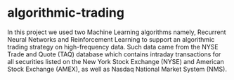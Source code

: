 # algorithmic-trading

In this project we used two Machine Learning algorithms namely, Recurrent Neural Networks and Reinforcement Learning to support an algorithmic trading strategy on high-frequency data. Such data came from the NYSE Trade and Quote (TAQ) database which contains intraday transactions for all securities listed on the New York Stock Exchange (NYSE) and American Stock Exchange (AMEX), as well as Nasdaq National Market System (NMS).

